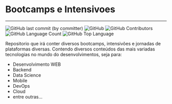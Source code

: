 # Bootcamps e Intensivoes

---
![GitHub last commit (by committer)](https://img.shields.io/github/last-commit/Lyarkh/Bootcamps_e_Intensivoes)
![GitHub](https://img.shields.io/github/license/Lyarkh/Bootcamps_e_Intensivoes)
<img alt="GitHub Contributors" src="https://img.shields.io/github/contributors/Lyarkh/Bootcamps_e_Intensivoes" />
<img alt="" src="https://img.shields.io/github/repo-size/Lyarkh/Bootcamps_e_Intensivoes" />
<img alt="GitHub Language Count" src="https://img.shields.io/github/languages/count/Lyarkh/Bootcamps_e_Intensivoes" />
<img alt="GitHub Top Language" src="https://img.shields.io/github/languages/top/Lyarkh/Bootcamps_e_Intensivoes" />

Repositorio que irá conter diversos bootcamps, intensivões e jornadas de plataformas diversas. Contendo diversos conteúdos das mais variadas tecnologias no mundo do desenvolvimentos, seja para:

- Desenvolvimento WEB
- Backend
- Data Science
- Mobile
- DevOps
- Cloud
- entre outras...

